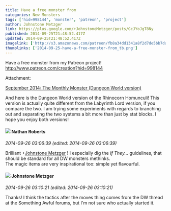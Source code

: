 ```yaml
---
title: Have a free monster from
categories: New Monsters
tags: ['hid=998144', 'monster', 'patreon', 'project']
author: Johnstone Metzger
link: https://plus.google.com/+JohnstoneMetzger/posts/GcJYoJgT8Ny
published: 2014-09-25T21:48:52.417Z
updated: 2014-09-25T21:48:52.417Z
imagelink: ['http://s3.amazonaws.com/patreon/fb8a34dd1341a8f2d7de5bb7da09f235.jpg']
thumblinks: ['2014-09-25-have-a-free-monster-from_tb.png']
---
```


Have a free monster from my Patreon project!<br /><a href="http://www.patreon.com/creation?hid=998144" class="ot-anchor">http://www.patreon.com/creation?hid=998144</a>


Attachment:

<a href='http://www.patreon.com/creation?hid=998144'>September 2014: The Monthly Monster (Dungeon World version)</a>


And here is the Dungeon World version of the Rhinocorn Homunculi! This version is actually quite different from the Labyrinth Lord version, if you compare the two. I am trying some experiments with regards to branching out and separating the two systems a bit more than just by stat blocks. I hope you enjoy both versions!
<div id='comment z12fitm55vntxre2x22rjz4rmnrri35ql04'>
  <h4><img src='{{site.baseurl}}//images/avatars/117646243340764868749_photo.jpg'> Nathan Roberts</h4>
      <p><cite>2014-09-26 03:06:39 (edited: 2014-09-26 03:06:39)</cite></p>
        <p>Brilliant <span class="proflinkWrapper"><span class="proflinkPrefix">+</span><a class="proflink" href="https://plus.google.com/113864117304127544117" oid="113864117304127544117">Johnstone Metzger</a></span> ! I especially dig the <i>If They...</i> guidelines, that should be standard for all DW monsters methinks.<br />The magic items are very inspirational too: simple yet flavourful.</p>
</div>
        

<div id='comment z12fitm55vntxre2x22rjz4rmnrri35ql04'>
  <h4><img src='{{site.baseurl}}//images/avatars/113864117304127544117_photo.jpg'> Johnstone Metzger</h4>
      <p><cite>2014-09-26 03:10:21 (edited: 2014-09-26 03:10:21)</cite></p>
        <p>Thanks! I think the tactics after the moves thing comes from the DW thread at the Something Awful forums, but I&#39;m not sure who actually started it.</p>
</div>
        